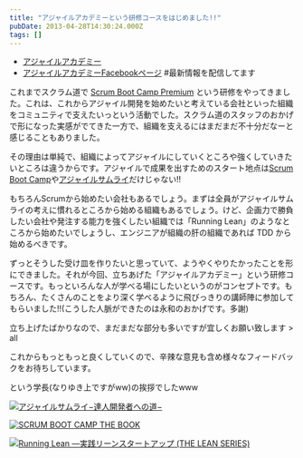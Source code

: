 ```yaml
---
title: "アジャイルアカデミーという研修コースをはじめました!!"
pubDate: 2013-04-28T14:30:24.000Z
tags: []
---
```


- [アジャイルアカデミー](http://event.shoeisha.jp/aa)
- [アジャイルアカデミーFacebookページ](https://www.facebook.com/AgileAcademy.jp) #最新情報を配信してます

これまでスクラム道で [Scrum Boot Camp Premium](http://enterprisezine.jp/pma/special/01) という研修をやってきました。これは、これからアジャイル開発を始めたいと考えている会社といった組織をコミュニティで支えたいっという活動でした。スクラム道のスタッフのおかげで形になった実感がでてきた一方で、組織を支えるにはまだまだ不十分だなーと感じることもありました。

その理由は単純で、組織によってアジャイルにしていくところや強くしていきたいところは違うからです。アジャイルで成果を出すためのスタート地点は[Scrum Boot Camp](http://www.amazon.co.jp/gp/product/4798129712/ref=as_li_ss_tl?ie=UTF8&camp=247&creative=7399&creativeASIN=4798129712&linkCode=as2&tag=nawoto07-22)や[アジャイルサムライ](http://www.amazon.co.jp/gp/product/4274068560/ref=as_li_ss_tl?ie=UTF8&camp=247&creative=7399&creativeASIN=4274068560&linkCode=as2&tag=nawoto07-22)だけじゃない!!

もちろんScrumから始めたい会社もあるでしょう。まずは全員がアジャイルサムライの考えに慣れるところから始める組織もあるでしょう。けど、企画力で勝負したい会社や発注する能力を強くしたい組織では「Running Lean」のようなところから始めたいでしょうし、エンジニアが組織の肝の組織であれば TDD から始めるべきです。

ずっとそうした受け皿を作りたいと思っていて、ようやくやりたかったことを形にできました。それが今回、立ちあげた「アジャイルアカデミー」という研修コースです。もっといろんな人が学べる場にしたいというのがコンセプトです。もちろん、たくさんのことをより深く学べるように飛びっきりの講師陣に参加してもらいました!!(こうした人脈ができたのは永和のおかげです。多謝)

立ち上げたばかりなので、まだまだな部分も多いですが宜しくお願い致します > all

これからもっともっと良くしていくので、辛辣な意見も含め様々なフィードバックをお待ちしています。

という学長(なりゆき上ですがww)の挨拶でしたwww

[![アジャイルサムライ−達人開発者への道−](https://images-fe.ssl-images-amazon.com/images/I/51flKufOVUL._SL160_.jpg)](http://d.hatena.ne.jp/asin/4274068560/nawoto07-22)

[![SCRUM BOOT CAMP THE BOOK](https://images-fe.ssl-images-amazon.com/images/I/51q3GMM3rjL._SL160_.jpg)](http://d.hatena.ne.jp/asin/4798129712/nawoto07-22)

[![Running Lean ―実践リーンスタートアップ (THE LEAN SERIES)](https://images-fe.ssl-images-amazon.com/images/I/41n0JPz%2BDrL._SL160_.jpg)](http://d.hatena.ne.jp/asin/4873115914/nawoto07-22)